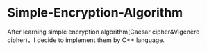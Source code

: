 # Simple-Encryption-Algorithm
After learning simple encryption algorithm(Caesar cipher&amp;Vigenère cipher)，I decide to implement them by C++ language.
